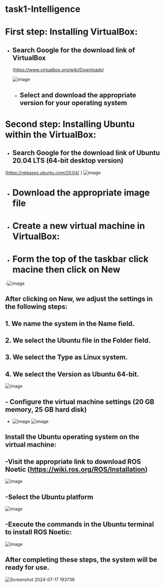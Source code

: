 # task1-Intelligence
# First step: Installing VirtualBox:
- ## Search Google for the download link of VirtualBox
  (https://www.virtualbox.org/wiki/Downloads)


  ![image](https://github.com/user-attachments/assets/fe9d424c-5f28-4efc-b3c2-52bfdf4bf333)
  - ## Select and download the appropriate version for your operating system
 
 # Second step: Installing Ubuntu within the VirtualBox:
- ## Search Google for the download link of Ubuntu 20.04 LTS (64-bit desktop version)
(https://releases.ubuntu.com/20.04/ )
![image](https://github.com/user-attachments/assets/ffff0f33-b25e-451d-8a66-79c56c36cc58)
- # Download the appropriate image file
- # Create a new virtual machine in VirtualBox:
- # Form the top of the taskbar click macine then click on New
-![image](https://github.com/user-attachments/assets/24cf033c-be3b-448a-ad06-c4afb2b7537e)
## After clicking on New, we adjust the settings in the following steps:
## 1. We name the system in the Name field.
## 2. We select the Ubuntu file in the Folder field.
## 3. We select the Type as Linux system.
## 4. We select the Version as Ubuntu 64-bit.
![image](https://github.com/user-attachments/assets/9f85bd6d-d46f-4ef2-9e29-51cf6b573f89)

## - Configure the virtual machine settings (20 GB memory, 25 GB hard disk)
- ![image](https://github.com/user-attachments/assets/542c11e2-3e29-4c5d-a207-f5cd56e47f1b)
![image](https://github.com/user-attachments/assets/efcc9f9a-ea51-437e-83b6-8332d84f6e74)
## Install the Ubuntu operating system on the virtual machine:
## -Visit the appropriate link to download ROS Noetic (https://wiki.ros.org/ROS/Installation)
![image](https://github.com/user-attachments/assets/b224cf6d-a752-49dd-b600-c16af05a1ad2)
## -Select the Ubuntu platform
![image](https://github.com/user-attachments/assets/319a5d6d-5c15-47b7-88d4-9b450f5d6c6a)
## -Execute the commands in the Ubuntu terminal to install ROS Noetic:
![image](https://github.com/user-attachments/assets/1e62e82f-ecf2-4be7-820d-10ac07a9688c)
## After completing these steps, the system will be ready for use.
![Screenshot 2024-07-17 193736](https://github.com/user-attachments/assets/a08e7bea-5015-4c8e-9b6f-4efcbea033e0)





  

